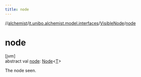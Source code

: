 ```yaml
---
title: node
---
```

//[alchemist](../../../index.html)/[it.unibo.alchemist.model.interfaces](../index.html)/[VisibleNode](index.html)/[node](node.html)



# node



[jvm]\
abstract val [node](node.html): [Node](../-node/index.html)<[T](index.html)>



The node seen.





